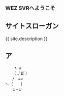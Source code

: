 ### WEZ SVRへようこそ

## サイトスローガン

{{ site.description }}

## ア

        ∧ ∧
       （,,ﾟДﾟ）
       /　⊃⊃　　
    ～（　　(
       Ｕ~Ｕ
　　　　　　
      　　　　
          　　　　
